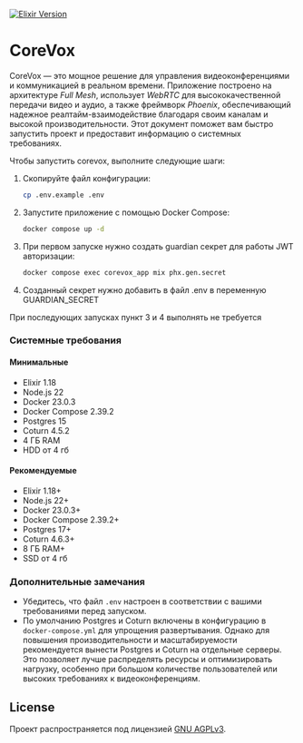 
[![Elixir Version](https://img.shields.io/badge/elixir-1.18+-purple.svg)](https://elixir-lang.org/)

# CoreVox
<!-- CoreVox ? -->
CoreVox — это мощное решение для управления видеоконференциями и коммуникацией в реальном времени. Приложение построено на архитектуре *Full Mesh*, использует *WebRTC* для высококачественной передачи видео и аудио, а также фреймворк *Phoenix*, обеспечивающий надежное реалтайм-взаимодействие благодаря своим каналам и высокой производительности. Этот документ поможет вам быстро запустить проект и предоставит информацию о системных требованиях.

Чтобы запустить corevox, выполните следующие шаги:

1. Скопируйте файл конфигурации:
   ```bash
   cp .env.example .env
   ```
2. Запустите приложение с помощью Docker Compose:
   ```bash
   docker compose up -d
   ```
3. При первом запуске нужно создать guardian секрет для работы JWT авторизации:
   ```bash
   docker compose exec corevox_app mix phx.gen.secret
   ```
4. Созданный секрет нужно добавить в файл .env в переменную GUARDIAN_SECRET

При последующих запусках пункт 3 и 4 выполнять не требуется

### Системные требования
#### Минимальные
  - Elixir 1.18
  - Node.js 22
  - Docker 23.0.3
  - Docker Compose 2.39.2
  - Postgres 15
  - Coturn 4.5.2
  - 4 ГБ RAM
  - HDD от 4 гб

#### Рекомендуемые
  - Elixir 1.18+
  - Node.js 22+
  - Docker 23.0.3+
  - Docker Compose 2.39.2+
  - Postgres 17+
  - Coturn 4.6.3+
  - 8 ГБ RAM+
  - SSD от 4 гб

### Дополнительные замечания

 * Убедитесь, что файл `.env` настроен в соответствии с вашими требованиями перед запуском.
 * По умолчанию Postgres и Coturn включены в конфигурацию в `docker-compose.yml` для упрощения развертывания. Однако для повышения производительности и масштабируемости рекомендуется вынести Postgres и Coturn на отдельные серверы. Это позволяет лучше распределять ресурсы и оптимизировать нагрузку, особенно при большом количестве пользователей или высоких требованиях к видеоконференциям.

## License

Проект распространяется под лицензией [GNU AGPLv3](./LICENSE).
